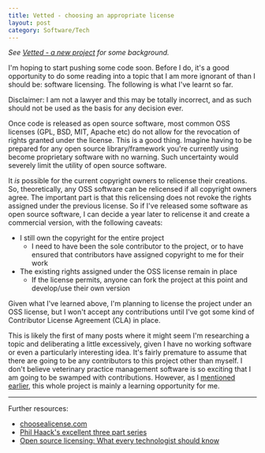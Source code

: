 ```yaml
---
title: Vetted - choosing an appropriate license
layout: post
category: Software/Tech
---
```


*See [Vetted - a new project][vetted-a-new-hope] for some background.*

I'm hoping to start pushing some code soon. Before I do, it's a good
opportunity to do some reading into a topic that I am more ignorant of than I
should be: software licensing. The following is what I've learnt so far.

Disclaimer: I am not a lawyer and this may be totally incorrect, and as such
should not be used as the basis for any decision ever.

Once code is released as open source software, most common
OSS licenses (GPL, BSD, MIT, Apache etc) do not allow for the revocation of
rights granted under the license. This is a good thing. Imagine having to be
prepared for any open source library/framework you're currently using become
proprietary software with no warning. Such uncertainty would severely limit the
utility of open source software.

It *is* possible for the current copyright owners to relicense their creations.
So, theoretically, any OSS software can be relicensed if all copyright owners
agree. The important part is that this relicensing does not revoke the rights
assigned under the previous license. So if I've released some software as open
source software, I can decide a year later to relicense it and create a
commercial version, with the following caveats:

* I still own the copyright for the entire project
    * I need to have been the sole contributor to the project, or to have
      ensured that contributors have assigned copyright to me for their work
* The existing rights assigned under the OSS license remain in place
    * If the license permits, anyone can fork the project at this point
      and develop/use their own version

Given what I've learned above, I'm planning to license the project under an OSS
license, but I won't accept any contributions until I've got some kind of
Contributor License Agreement (CLA) in place.

This is likely the first of many posts where it might seem I'm researching a
topic and deliberating a little excessively, given I have no working software
or even a particularly interesting idea. It's fairly premature to assume that
there are going to be any contributors to this project other than myself. I
don't believe veterinary practice management software is so exciting that I am
going to be swamped with contributions. However, as I [mentioned
earlier][vetted-a-new-hope], this whole project is mainly a learning
opportunity for me.

---

Further resources:

* [choosealicense.com](https://choosealicense.com)
* [Phil Haack's excellent three part series][haacked-part-1]
* [Open source licensing: What every technologist should know][what-every-techy-should-know]


[vetted-a-new-hope]: /2017/11/vetted-a-new-hope/
[what-every-techy-should-know]: https://opensource.com/article/17/9/open-source-licensing
[haacked-part-1]: https://haacked.com/archive/2006/01/24/TheDevelopersGuideToCopyrightLaw-Part1.aspx
